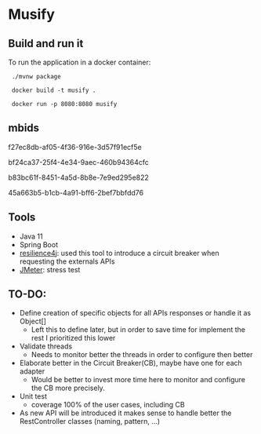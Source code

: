 # Musify

## Build and run it
To run the application in a docker container:

<code> ./mvnw package </code>

<code> docker build -t musify . </code>

<code> docker run -p 8080:8080 musify </code>

## mbids
f27ec8db-af05-4f36-916e-3d57f91ecf5e

bf24ca37-25f4-4e34-9aec-460b94364cfc

b83bc61f-8451-4a5d-8b8e-7e9ed295e822

45a663b5-b1cb-4a91-bff6-2bef7bbfdd76


## Tools
- Java 11
- Spring Boot
- [resilience4j](https://resilience4j.readme.io/): used this tool to introduce a circuit breaker when requesting the externals APIs
- [JMeter](https://jmeter.apache.org/): stress test

## TO-DO:
- Define creation of specific objects for all APIs responses or handle it as Object[]
    - Left this to define later, but in order to save time for implement the rest I prioritized this lower   
- Validate threads
    - Needs to monitor better the threads in order to configure then better 
- Elaborate better in the Circuit Breaker(CB), maybe have one for each adapter
    - Would be better to invest more time here to monitor and configure the CB more precisely.
- Unit test
  - coverage 100% of the user cases, including CB
- As new API will be introduced it makes sense to handle better the RestController classes (naming, pattern, ...)
